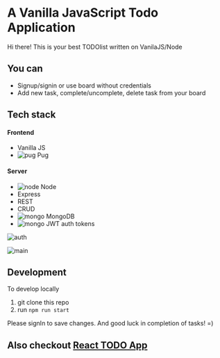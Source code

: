 # A Vanilla JavaScript Todo Application
Hi there! This is your best TODOlist written on VanilaJS/Node 

## You can
- Signup/signin or use board without credentials
- Add new task, complete/uncomplete, delete task from your board

## Tech stack
#### Frontend
- Vanilla JS
- ![pug](https://pugjs.org/images/favicon-32x32.png) Pug
#### Server
- ![node](https://nodejs.dev/favicon-32x32.png?v=c4ae6cc0f0baa07df6ce6c3f83e5c431) Node
- Express
- REST
- CRUD
- ![mongo](https://www.mongodb.com/assets/images/global/favicon.ico) MongoDB
- ![mongo](https://jwt.io/img/favicon/favicon-32x32.png) JWT auth tokens

![auth](https://insta-project.s3.ap-northeast-2.amazonaws.com/Screenshot+2021-02-15+at+16.28.14.png)

![main](https://insta-project.s3.ap-northeast-2.amazonaws.com/Screenshot+2021-02-15+at+16.26.31.png)

## Development
To develop locally
1. git clone this repo
2. run `npm run start`

Please signIn to save changes.
And good luck in completion of tasks! =)

## Also checkout [React TODO App](https://github.com/ro-mgh/todolist_react_web)
